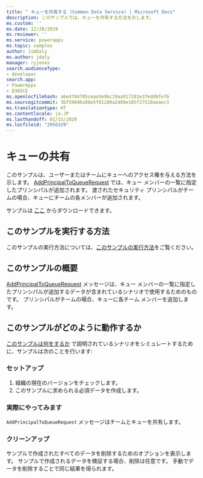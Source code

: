 ```yaml
---
title: " キューを共有する (Common Data Service) | Microsoft Docs"
description: このサンプルでは、キューを共有する方法を示します。
ms.custom: ''
ms.date: 12/20/2019
ms.reviewer: ''
ms.service: powerapps
ms.topic: samples
author: JimDaly
ms.author: jdaly
manager: ryjones
search.audienceType:
- developer
search.app:
- PowerApps
- D365CE
ms.openlocfilehash: a6e4784705ceae5e9bc19aa917281e37edd6fe76
ms.sourcegitcommit: 3bf59896a98e5f01289a2489e185f27518aeaec3
ms.translationtype: HT
ms.contentlocale: ja-JP
ms.lasthandoff: 01/15/2020
ms.locfileid: "2956329"
---
```

# <a name="share-a-queue"></a>キューの共有

このサンプルは、ユーザーまたはチームにキューへのアクセス権を与える方法を示します。 [AddPrincipalToQueueRequest](https://docs.microsoft.com/dotnet/api/microsoft.crm.sdk.messages.addprincipaltoqueuerequest?view=dynamics-general-ce-9) では、キュー メンバーの一覧に指定したプリンシパルが追加されます。 渡されたセキュリティ プリンシパルがチームの場合、キューにチームの各メンバーが追加されます。

サンプルは [ここ](https://github.com/microsoft/PowerApps-Samples/tree/master/cds/orgsvc/C%23/ShareQueue) からダウンロードできます。

## <a name="how-to-run-this-sample"></a>このサンプルを実行する方法

このサンプルの実行方法については、[このサンプルの実行方法](https://github.com/microsoft/PowerApps-Samples/blob/master/cds/README.md)をご覧ください。

## <a name="what-this-sample-does"></a>このサンプルの概要

[AddPrincipalToQueueRequest](https://docs.microsoft.com/dotnet/api/microsoft.crm.sdk.messages.addprincipaltoqueuerequest?view=dynamics-general-ce-9) メッセージは、キュー メンバーの一覧に指定したプリンシパルが追加するデータが含まれているシナリオで使用するためのものです。 プリンシパルがチームの場合、キューに各チーム メンバーを追加します。

## <a name="how-this-sample-works"></a>このサンプルがどのように動作するか

[このサンプルは何をするか](#what-this-sample-does) で説明されているシナリオをシミュレートするために、サンプルは次のことを行います:

### <a name="setup"></a>セットアップ

1. 組織の現在のバージョンをチェックします。 
1. このサンプルに求められる必須データを作成します。

### <a name="demonstrate"></a>実際にやってみます

`AddPrincipalToQueueRequest` メッセージはチームとキューを共有します。

### <a name="clean-up"></a>クリーンアップ

サンプルで作成されたすべてのデータを削除するためのオプションを表示します。 サンプルで作成されるデータを検証する場合、削除は任意です。 手動でデータを削除することで同じ結果を得られます。